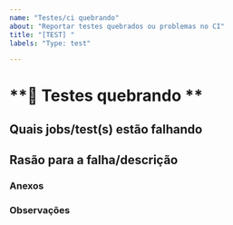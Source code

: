 ```yaml
---
name: "Testes/ci quebrando"
about: "Reportar testes quebrados ou problemas no CI"
title: "[TEST] "
labels: "Type: test"

---
```


# **💉 Testes quebrando **

## **Quais jobs/test(s) estão falhando**
<!-- liste os jobs de CI e/ou testes que falharam -->

## **Rasão para a falha/descrição**
<!-- Tente descrever o porque os testes estão falhando ou o que está faltando para faze-los passarem -->

### **Anexos**
<!-- Se aplicável, adicione prints ou vídeos para exemplificar o erro -->

### **Observações**
<!-- Adicione qualquer observação sobre este problema aqui -->

